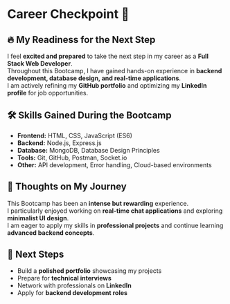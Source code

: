 # Career Checkpoint 🚀

## 🔥 My Readiness for the Next Step  
I feel **excited and prepared** to take the next step in my career as a **Full Stack Web Developer**.  
Throughout this Bootcamp, I have gained hands-on experience in **backend development, database design, and real-time applications**.  
I am actively refining my **GitHub portfolio** and optimizing my **LinkedIn profile** for job opportunities.

## 🛠️ Skills Gained During the Bootcamp  
- **Frontend:** HTML, CSS, JavaScript (ES6)  
- **Backend:** Node.js, Express.js  
- **Database:** MongoDB, Database Design Principles  
- **Tools:** Git, GitHub, Postman, Socket.io  
- **Other:** API development, Error handling, Cloud-based environments  

## 💭 Thoughts on My Journey  
This Bootcamp has been an **intense but rewarding** experience.  
I particularly enjoyed working on **real-time chat applications** and exploring **minimalist UI design**.  
I am eager to apply my skills in **professional projects** and continue learning **advanced backend concepts**.

## 🎯 Next Steps  
- Build a **polished portfolio** showcasing my projects  
- Prepare for **technical interviews**  
- Network with professionals on **LinkedIn**  
- Apply for **backend development roles**  


